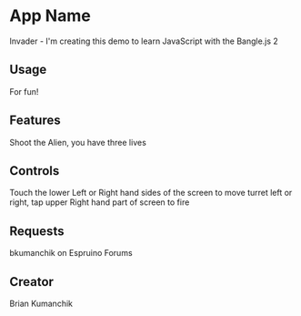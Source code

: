 # App Name

Invader - I'm creating this demo to learn JavaScript with the Bangle.js 2

## Usage

For fun!

## Features

Shoot the Alien, you have three lives

## Controls

Touch the lower Left or Right hand sides of the screen to move turret left or right, tap upper Right hand part of screen to fire

## Requests

bkumanchik on Espruino Forums

## Creator

Brian Kumanchik
